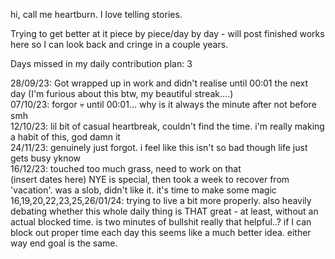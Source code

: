 hi, call me heartburn. I love telling stories.

Trying to get better at it piece by piece/day by day - will post finished works here so I can look back and cringe in a couple years.

Days missed in my daily contribution plan: 3

28/09/23: Got wrapped up in work and didn't realise until 00:01 the next day (I'm furious about this btw, my beautiful streak....) \
07/10/23: forgor 💀 until 00:01... why is it always the minute after not before smh \
12/10/23: lil bit of casual heartbreak, couldn't find the time. i'm really making a habit of this, god damn it \
24/11/23: genuinely just forgot. i feel like this isn't so bad though life just gets busy yknow \
16/12/23: touched too much grass, need to work on that \
(insert dates here) NYE is special, then took a week to recover from 'vacation'. was a slob, didn't like it. it's time to make some magic \
16,19,20,22,23,25,26/01/24: trying to live a bit more properly. also heavily debating whether this whole daily thing is THAT great - at least, without an actual blocked time. is two minutes of bullshit really that helpful..? if I can block out proper time each day this seems like a much better idea. either way end goal is the same.
